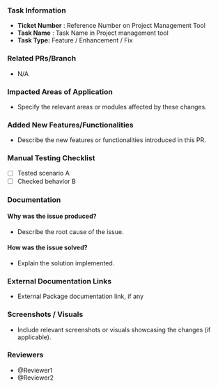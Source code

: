 ### Task Information

- **Ticket Number** : Reference Number on Project Management Tool
- **Task Name** : Task Name in Project management tool
- **Task Type:** Feature / Enhancement / Fix

### Related PRs/Branch

- N/A

### Impacted Areas of Application

- Specify the relevant areas or modules affected by these changes.

### Added New Features/Functionalities

- Describe the new features or functionalities introduced in this PR.

### Manual Testing Checklist

- [ ] Tested scenario A
- [ ] Checked behavior B

### Documentation

#### Why was the issue produced?

- Describe the root cause of the issue.

#### How was the issue solved?

- Explain the solution implemented.

### External Documentation Links

- External Package documentation link, if any

### Screenshots / Visuals

- Include relevant screenshots or visuals showcasing the changes (if applicable).

### Reviewers

- @Reviewer1
- @Reviewer2
